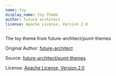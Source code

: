 ```yaml
---
name: toy
display_name: toy Theme
author: future architect
license: Apache License, Version 2.0
---
```

The toy theme from future-architect/puml-themes

Original Author: [future-architect](https://github.com/future-architect)

Source: [future-architect/puml-themes](https://github.com/future-architect/puml-themes/tree/master/themes)

License: [Apache License, Version 2.0](https://github.com/future-architect/puml-themes/blob/master/LICENSE)
